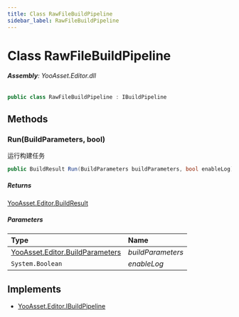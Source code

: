 ```yaml
---
title: Class RawFileBuildPipeline
sidebar_label: RawFileBuildPipeline
---
```

# Class RawFileBuildPipeline


###### **Assembly**: YooAsset.Editor.dll

```csharp title="Declaration"
public class RawFileBuildPipeline : IBuildPipeline
```
## Methods
### Run(BuildParameters, bool)
运行构建任务

```csharp title="Declaration"
public BuildResult Run(BuildParameters buildParameters, bool enableLog)
```

##### Returns

[YooAsset.Editor.BuildResult](../YooAsset.Editor/BuildResult.md)

##### Parameters

| Type | Name |
|:--- |:--- |
| [YooAsset.Editor.BuildParameters](../YooAsset.Editor/BuildParameters.md) | *buildParameters* |
| `System.Boolean` | *enableLog* |


## Implements

* [YooAsset.Editor.IBuildPipeline](../YooAsset.Editor/IBuildPipeline.md)
